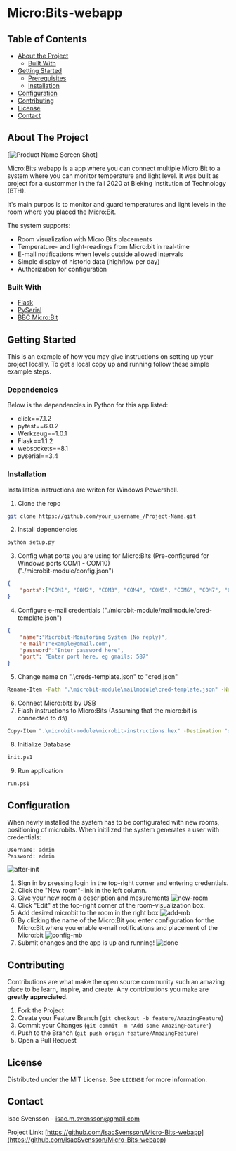 # Micro:Bits-webapp

<!-- TABLE OF CONTENTS -->
## Table of Contents

* [About the Project](#about-the-project)
  * [Built With](#built-with)
* [Getting Started](#getting-started)
  * [Prerequisites](#prerequisites)
  * [Installation](#installation)
* [Configuration](#configuration)
* [Contributing](#contributing)
* [License](#license)
* [Contact](#contact)


<!-- ABOUT THE PROJECT -->
## About The Project

[![Product Name Screen Shot][product-screenshot]]

Micro:Bits webapp is a app where you can connect multiple Micro:Bit to a system where you can monitor temperature and light level. 
It was built as project for a custommer in the fall 2020 at Bleking Institution of Technology (BTH).

It's main purpos is to monitor and guard temperatures and light levels in the room where you placed the Micro:Bit.

The system supports:
* Room visualization with Micro:Bits placements
* Temperature- and light-readings from Micro:bit in real-time
* E-mail notifications when levels outside allowed intervals
* Simple display of historic data (high/low per day)
* Authorization for configuration

### Built With
* [Flask](https://flask.palletsprojects.com/)
* [PySerial](https://pypi.org/project/pyserial/)
* [BBC Micro:Bit](https://microbit.org/)



<!-- GETTING STARTED -->
## Getting Started

This is an example of how you may give instructions on setting up your project locally.
To get a local copy up and running follow these simple example steps.

### Dependencies
Below is the dependencies in Python for this app listed:
- click==7.1.2
- pytest==6.0.2
- Werkzeug==1.0.1
- Flask==1.1.2
- websockets==8.1
- pyserial==3.4


### Installation

Installation instructions are writen for Windows Powershell.

1. Clone the repo
```sh
git clone https://github.com/your_username_/Project-Name.git
```
2. Install dependencies
```sh
python setup.py
```
3. Config what ports you are using for Micro:Bits (Pre-configured for Windows ports COM1 - COM10)<br>
("./microbit-module/config.json")
```JSON
{
    "ports":["COM1", "COM2", "COM3", "COM4", "COM5", "COM6", "COM7", "COM8", "COM9", "COM10"]
}
```
4. Configure e-mail credentials ("./microbit-module/mailmodule/cred-template.json")
```JSON
{
    "name":"Microbit-Monitoring System (No reply)",
    "e-mail":"example@email.com",
    "password":"Enter password here",
    "port": "Enter port here, eg gmails: 587"
}
```
5. Change name on ".\creds-template.json" to "cred.json"
```sh
Rename-Item -Path ".\microbit-module\mailmodule\cred-template.json" -NewName "cred.json"
```
6. Connect Micro:bits by USB
7. Flash instructions to Micro:Bits (Assuming that the micro:bit is connected to d:\\)
```sh
Copy-Item ".\microbit-module\microbit-instructions.hex" -Destination "d:\"
```
8. Initialize Database
```sh
init.ps1
```
9. Run application
```sh
run.ps1
```

<!-- USAGE EXAMPLES -->
## Configuration

When newly installed the system has to be configurated with new rooms, positioning of microbits.
When initilized the system generates a user with credentials:
```
Username: admin
Password: admin
```
![after-init]
1. Sign in by pressing login in the top-right corner and entering credentials.
2. Click the "New room"-link in the left column.
3. Give your new room a description and mesurements
![new-room]
4. Click "Edit" at the top-right corner of the room-visualization box.
5. Add desired microbit to the room in the right box
![add-mb]
6. By clicking the name of the Micro:Bit you enter configuration for the Micro:Bit where you enable e-mail notifications and placement of the Micro:bit
![config-mb]
7. Submit changes and the app is up and running!
![done]

<!-- CONTRIBUTING -->
## Contributing

Contributions are what make the open source community such an amazing place to be learn, inspire, and create. Any contributions you make are **greatly appreciated**.

1. Fork the Project
2. Create your Feature Branch (`git checkout -b feature/AmazingFeature`)
3. Commit your Changes (`git commit -m 'Add some AmazingFeature'`)
4. Push to the Branch (`git push origin feature/AmazingFeature`)
5. Open a Pull Request

<!-- LICENSE -->
## License

Distributed under the MIT License. See `LICENSE` for more information.

<!-- CONTACT -->
## Contact

Isac Svensson - isac.m.svensson@gmail.com

Project Link: [https://github.com/IsacSvensson/Micro-Bits-webapp](https://github.com/IsacSvensson/Micro-Bits-webapp)

<!-- https://www.markdownguide.org/basic-syntax/#reference-style-links -->
[product-screenshot]: https://raw.githubusercontent.com/IsacSvensson/Micro-Bits-webapp/master/Img/screendump.PNG?token=ANSQI3SAVHRLIMI43SUIOXC7RBLZU
[after-init]: img/newly-init.png
[new-room]: img/new-room.png
[add-mb]: img/add-mb.png
[config-mb]: img/config-mb.png
[done]: img/done.png
